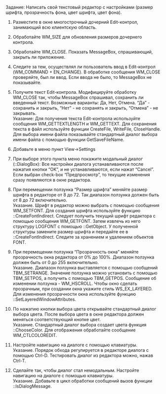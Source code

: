 Задание:
Написать свой текстовый редактор с настройками (размер шрифта, прозрачность фона, цвет шрифта, цвет фона).

1. Разместите в окне многострочный дочерний Edit-контрол, занимающий всю клиентскую область.
2. Обработайте WM_SIZE для обновления размеров дочернего контрола.
3. Обработайте WM_CLOSE. Показать MessageBox, спрашивающий, закрыть ли приложение.
4. Следите за тем, осуществлял ли пользователь ввод в Edit-контрол (WM_COMMAND + EN_CHANGE). В обработке сообщения WM_CLOSE проверяйте, был ли ввод. Если ввода не было, то MessageBox не показывайте.
5. Получите текст Edit-контрола. Модифицируйте обработку WM_CLOSE так, чтобы MessageBox спрашивал, сохранить ли введенный текст. Возможные варианты: Да, Нет, Отмена. “Да” - сохранить и закрыть, “Нет” - не сохранять и закрыть, “Отмена” - не закрывать.  
Указание: Для получения текста Edit-контрола используйте сообщения WM_GETTEXTLENGTH и WM_GETTEXT.
Для сохранения текста в файл используйте функции CreateFile, WriteFile, CloseHandle.
Для выбора имени файла показывайте стандартный диалог выбора имени файла с помощью функции GetSaveFileName.

6. Добавьте в меню пункт View->Settings
7. При выборе этого пункта меню покажите модальный диалог (::DialogBox):
Все настройки диалога устанавливаются после нажатия кнопки “OK”, и не устанавливаются, если нажат “Cancel”. Если выбран check-box “Предпросмотр”, то текущие изменения сразу появляются в окне редактора.
8. При перемещении ползунка “Размер шрифта” меняйте размер шрифта в редакторе от 8 до 72. Так диапазон ползунка должен быть от 8 до 72 включительно.  
Указание. Шрифт в редактор можно выбрать с помощью сообщения WM_SETFONT. Для создания шрифта используйте функцию ::CreateFontIndirect. Следует получить текущий шрифт редактора с помощью сообщения WM_GETFONT. Затем извлечь из него структуру LOGFONT с помощью ::GetObject. У полученной структуры замените размер шрифта и передайте ее в ::CreateFontIndirect. Следите за хранением и удалением объектов FONT.
9. При перемещении ползунка “Прозрачность окна” меняйте прозрачность окна редактора от 0% до 100%. Диапазон ползунка должен быть от 0 до 255 включительно.  
Указание. Диапазон ползунка выставляется с помощью сообщений TBM_SETRANGE. Значение ползунка можно установить с помощью TBM_SETPOS, а получить с помощью TBM_GETPOS. Сообщение об изменении ползунка - WM_HSCROLL.
Чтобы окно сделать прозрачным, при создании окна укажите стиль WS_EX_LAYERED. Для изменения прозрачности окна используйте функцию ::SetLayeredWindowAttributes.
10. По нажатию кнопки выбора цвета открывайте стандартный диалог выбора цвета. После выбора цвета в окне редактора должен меняться соответствующий кнопке цвет.  
Указание. Стандартный диалог выбора создает цвета функция ::ChooseColor. Для отображения обработайте сообщение WM_CTLCOLOREDIT.
11. Настройте навигацию на диалоге с помощью клавиатуры.  
Указание. Порядок обхода регулируется в редакторе диалога с помощью Ctrl-D. Тестировать диалог из редактора можно, нажав Ctrl-T.
12. Сделайте так, чтобы диалог стал немодальным. Настройте навигацию на диалоге с помощью клавиатуры.  
Указание. Добавьте в цикл обработки сообщений вызов функции ::IsDialogMessage.

